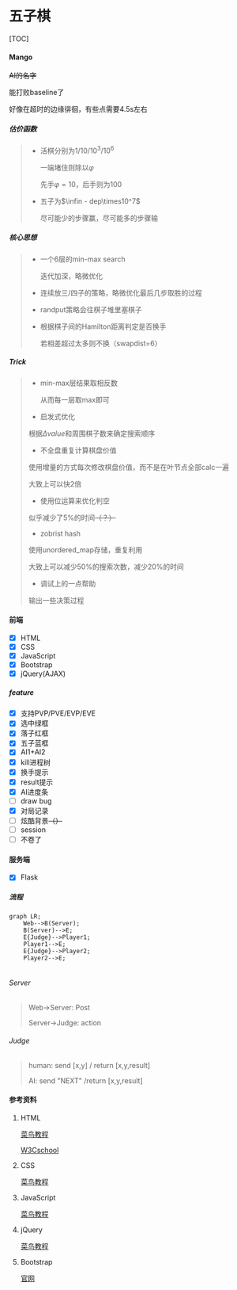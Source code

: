 # 五子棋

[TOC]

#### Mango

~~AI的名字~~

能打败baseline了

好像在超时的边缘徘徊，有些点需要4.5s左右

##### 估价函数

> - 活棋分别为$1/10/10^3/10^6$
>
>   一端堵住则除以$\varphi$
>
>   先手$\varphi=10$，后手则为$100$
>
> - 五子为$\infin - dep\times10^7$
>
>   尽可能少的步骤赢，尽可能多的步骤输
>

##### 核心思想

> - 一个6层的min-max search
>
>   迭代加深，略微优化
>
> - 连续放三/四子的策略，略微优化最后几步取胜的过程
>
> - randput策略会往棋子堆里塞棋子
>
> - 根据棋子间的Hamilton距离判定是否换手
>
>   若相差超过太多则不换（swapdist=6）

##### Trick

>- min-max层结果取相反数
>
>   从而每一层取max即可
>
>- 启发式优化
>
>  根据$\Delta value$和周围棋子数来确定搜索顺序
>
>- 不全盘重复计算棋盘价值
>
>  使用增量的方式每次修改棋盘价值，而不是在叶节点全部calc一遍
>
>  大致上可以快2倍
>
>- 使用位运算来优化判空
>
>  似乎减少了5%的时间~~（？）~~
>
>- zobrist hash
>
>  使用unordered_map存储，重复利用
>
>  大致上可以减少50%的搜索次数，减少20%的时间
>
>- 调试上的一点帮助
>
>  输出一些决策过程



#### 前端

- [x] HTML
- [x] CSS
- [x] JavaScript
- [x] Bootstrap
- [x] jQuery(AJAX)

##### feature

- [x] 支持PVP/PVE/EVP/EVE
- [x] 选中绿框
- [x] 落子红框
- [x] 五子蓝框
- [x] AI1+AI2
- [x] kill进程树
- [x] 换手提示
- [x] result提示
- [x] AI进度条
- [ ] draw bug
- [x] 对局记录
- [ ] 炫酷背景~~（）~~
- [ ] session
- [ ] 不卷了

#### 服务端

- [x] Flask

##### 流程

```mermaid
graph LR;
	Web-->B(Server);
	B(Server)-->E;
	E{Judge}-->Player1;
	Player1-->E;
	E{Judge}-->Player2;
	Player2-->E;
	
```

###### Server

> Web->Server: Post
>
> Server->Judge: action

###### Judge

> human: send [x,y] / return [x,y,result]
>
> AI: send "NEXT" /return [x,y,result]



#### 参考资料

1. HTML

   [菜鸟教程](https://www.runoob.com/html/html-quicklist.html)

   [W3Cschool](https://www.w3cschool.cn/html5/)

2. CSS

   [菜鸟教程](https://www.runoob.com/css3/css3-flexbox.html)

3. JavaScript

   [菜鸟教程](https://www.runoob.com/js/js-validation-api.html)

4. jQuery

   [菜鸟教程](https://www.runoob.com/jquery/jquery-ajax-load.html)

5. Bootstrap

   [官网](https://v3.bootcss.com/getting-started/#template)

